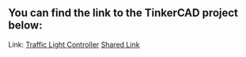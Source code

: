 ## You can find the link to the TinkerCAD project below:

Link: [Traffic Light Controller](https://www.tinkercad.com/things/goh9I7WOYys-traffic-light-controller)
[Shared Link](https://www.tinkercad.com/things/goh9I7WOYys-traffic-light-controller/editel?returnTo=https%3A%2F%2Fwww.tinkercad.com%2Fdashboard%2Fdesigns%2Fcircuits&sharecode=krqZTodl0kdXW26DMRArjMOY4_uqpeI3yZvjgvbeIeY)
